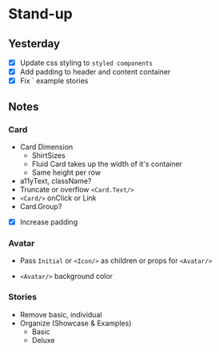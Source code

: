 # Stand-up

## Yesterday

- [x] Update css styling to `styled components`
- [x] Add padding to header and content container
- [x] Fix `<Card/> example stories

## Notes

### Card

- Card Dimension
  - ShirtSizes
  - Fluid Card takes up the width of it's container
  - Same height per row
- a11yText, className?
- Truncate or overflow `<Card.Text/>`
- `<Card/>` onClick or Link
- Card.Group?
- [x] Increase padding

### Avatar

- Pass `Initial` or `<Icon/>` as children or props for `<Avatar/>`

- `<Avatar/>` background color

### Stories

- Remove basic, individual
- Organize (Showcase & Examples)
  - Basic
  - Deluxe
